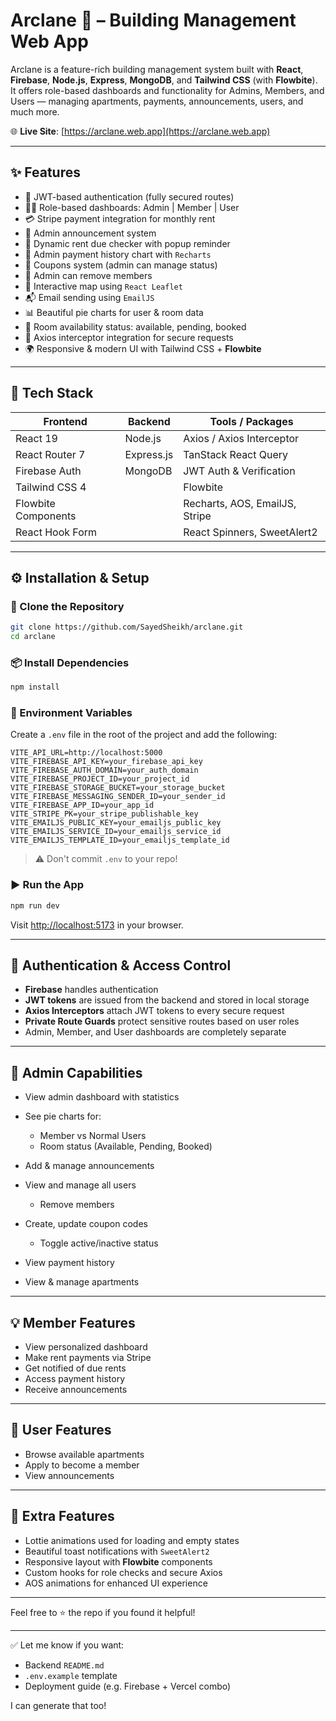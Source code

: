 # Arclane 🏢 – Building Management Web App

Arclane is a feature-rich building management system built with **React**, **Firebase**, **Node.js**, **Express**, **MongoDB**, and **Tailwind CSS** (with **Flowbite**). It offers role-based dashboards and functionality for Admins, Members, and Users — managing apartments, payments, announcements, users, and much more.

🌐 **Live Site**: [https://arclane.web.app](https://arclane.web.app)

---

## ✨ Features

- 🔐 JWT-based authentication (fully secured routes)
- 🧑‍💼 Role-based dashboards: Admin | Member | User
- 💳 Stripe payment integration for monthly rent
- 📣 Admin announcement system
- 📅 Dynamic rent due checker with popup reminder
- 🧾 Admin payment history chart with `Recharts`
- 🎯 Coupons system (admin can manage status)
- 👥 Admin can remove members
- 📍 Interactive map using `React Leaflet`
- 📬 Email sending using `EmailJS`
- 📊 Beautiful pie charts for user & room data
- 🚪 Room availability status: available, pending, booked
- 🔐 Axios interceptor integration for secure requests
- 🌍 Responsive & modern UI with Tailwind CSS + **Flowbite**

---

## 📁 Tech Stack

| Frontend            | Backend    | Tools / Packages               |
| ------------------- | ---------- | ------------------------------ |
| React 19            | Node.js    | Axios / Axios Interceptor      |
| React Router 7      | Express.js | TanStack React Query           |
| Firebase Auth       | MongoDB    | JWT Auth & Verification        |
| Tailwind CSS 4      |            | Flowbite                       |
| Flowbite Components |            | Recharts, AOS, EmailJS, Stripe |
| React Hook Form     |            | React Spinners, SweetAlert2    |

---

## ⚙️ Installation & Setup

### 🔄 Clone the Repository

```bash
git clone https://github.com/SayedSheikh/arclane.git
cd arclane
```

### 📦 Install Dependencies

```bash
npm install
```

### 🧪 Environment Variables

Create a `.env` file in the root of the project and add the following:

```env
VITE_API_URL=http://localhost:5000
VITE_FIREBASE_API_KEY=your_firebase_api_key
VITE_FIREBASE_AUTH_DOMAIN=your_auth_domain
VITE_FIREBASE_PROJECT_ID=your_project_id
VITE_FIREBASE_STORAGE_BUCKET=your_storage_bucket
VITE_FIREBASE_MESSAGING_SENDER_ID=your_sender_id
VITE_FIREBASE_APP_ID=your_app_id
VITE_STRIPE_PK=your_stripe_publishable_key
VITE_EMAILJS_PUBLIC_KEY=your_emailjs_public_key
VITE_EMAILJS_SERVICE_ID=your_emailjs_service_id
VITE_EMAILJS_TEMPLATE_ID=your_emailjs_template_id
```

> ⚠️ Don't commit `.env` to your repo!

### ▶️ Run the App

```bash
npm run dev
```

Visit [http://localhost:5173](http://localhost:5173) in your browser.

---

## 🔐 Authentication & Access Control

- **Firebase** handles authentication
- **JWT tokens** are issued from the backend and stored in local storage
- **Axios Interceptors** attach JWT tokens to every secure request
- **Private Route Guards** protect sensitive routes based on user roles
- Admin, Member, and User dashboards are completely separate

---

## 🧠 Admin Capabilities

- View admin dashboard with statistics
- See pie charts for:

  - Member vs Normal Users
  - Room status (Available, Pending, Booked)

- Add & manage announcements
- View and manage all users

  - Remove members

- Create, update coupon codes

  - Toggle active/inactive status

- View payment history
- View & manage apartments

---

## 💡 Member Features

- View personalized dashboard
- Make rent payments via Stripe
- Get notified of due rents
- Access payment history
- Receive announcements

---

## 🌱 User Features

- Browse available apartments
- Apply to become a member
- View announcements

---

## 📌 Extra Features

- Lottie animations used for loading and empty states
- Beautiful toast notifications with `SweetAlert2`
- Responsive layout with **Flowbite** components
- Custom hooks for role checks and secure Axios
- AOS animations for enhanced UI experience

---

Feel free to ⭐️ the repo if you found it helpful!

---

✅ Let me know if you want:

- Backend `README.md`
- `.env.example` template
- Deployment guide (e.g. Firebase + Vercel combo)

I can generate that too!
